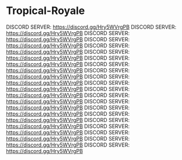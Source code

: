 # Tropical-Royale
DISCORD SERVER: https://discord.gg/Hry5WVrgPB
DISCORD SERVER: https://discord.gg/Hry5WVrgPB
DISCORD SERVER: https://discord.gg/Hry5WVrgPB
DISCORD SERVER: https://discord.gg/Hry5WVrgPB
DISCORD SERVER: https://discord.gg/Hry5WVrgPB
DISCORD SERVER: https://discord.gg/Hry5WVrgPB
DISCORD SERVER: https://discord.gg/Hry5WVrgPB
DISCORD SERVER: https://discord.gg/Hry5WVrgPB
DISCORD SERVER: https://discord.gg/Hry5WVrgPB
DISCORD SERVER: https://discord.gg/Hry5WVrgPB
DISCORD SERVER: https://discord.gg/Hry5WVrgPB
DISCORD SERVER: https://discord.gg/Hry5WVrgPB
DISCORD SERVER: https://discord.gg/Hry5WVrgPB
DISCORD SERVER: https://discord.gg/Hry5WVrgPB
DISCORD SERVER: https://discord.gg/Hry5WVrgPB
DISCORD SERVER: https://discord.gg/Hry5WVrgPB
DISCORD SERVER: https://discord.gg/Hry5WVrgPB
DISCORD SERVER: https://discord.gg/Hry5WVrgPB
DISCORD SERVER: https://discord.gg/Hry5WVrgPB
DISCORD SERVER: https://discord.gg/Hry5WVrgPB
DISCORD SERVER: https://discord.gg/Hry5WVrgPB
